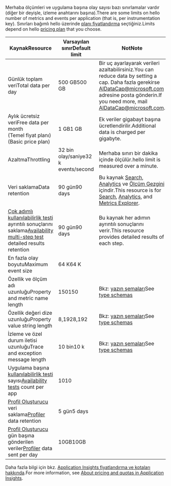 <span data-ttu-id="dad4c-101">Merhaba ölçümleri ve uygulama başına olay sayısı bazı sınırlamalar vardır (diğer bir deyişle, izleme anahtarını başına).</span><span class="sxs-lookup"><span data-stu-id="dad4c-101">There are some limits on hello number of metrics and events per application (that is, per instrumentation key).</span></span> <span data-ttu-id="dad4c-102">Sınırları bağımlı hello üzerinde [planı fiyatlandırma](https://azure.microsoft.com/pricing/details/application-insights/) seçtiğiniz.</span><span class="sxs-lookup"><span data-stu-id="dad4c-102">Limits depend on hello [pricing plan](https://azure.microsoft.com/pricing/details/application-insights/) that you choose.</span></span>

| <span data-ttu-id="dad4c-103">**Kaynak**</span><span class="sxs-lookup"><span data-stu-id="dad4c-103">**Resource**</span></span> | <span data-ttu-id="dad4c-104">**Varsayılan sınır**</span><span class="sxs-lookup"><span data-stu-id="dad4c-104">**Default limit**</span></span> | <span data-ttu-id="dad4c-105">**Not**</span><span class="sxs-lookup"><span data-stu-id="dad4c-105">**Note**</span></span>
| --- | --- | --- |
| <span data-ttu-id="dad4c-106">Günlük toplam veri</span><span class="sxs-lookup"><span data-stu-id="dad4c-106">Total data per day</span></span> | <span data-ttu-id="dad4c-107">500 GB</span><span class="sxs-lookup"><span data-stu-id="dad4c-107">500 GB</span></span> | <span data-ttu-id="dad4c-108">Bir uç ayarlayarak verileri azaltabilirsiniz.</span><span class="sxs-lookup"><span data-stu-id="dad4c-108">You can reduce data by setting a cap.</span></span> <span data-ttu-id="dad4c-109">Daha fazla gerekirse AIDataCap@microsoft.com adresine posta gönderin.</span><span class="sxs-lookup"><span data-stu-id="dad4c-109">If you need more, mail AIDataCap@microsoft.com.</span></span>
| <span data-ttu-id="dad4c-110">Aylık ücretsiz veri</span><span class="sxs-lookup"><span data-stu-id="dad4c-110">Free data per month</span></span><br/> <span data-ttu-id="dad4c-111">(Temel fiyat planı)</span><span class="sxs-lookup"><span data-stu-id="dad4c-111">(Basic price plan)</span></span> | <span data-ttu-id="dad4c-112">1 GB</span><span class="sxs-lookup"><span data-stu-id="dad4c-112">1 GB</span></span> | <span data-ttu-id="dad4c-113">Ek veriler gigabayt başına ücretlendirilir.</span><span class="sxs-lookup"><span data-stu-id="dad4c-113">Additional data is charged per gigabyte.</span></span>
| <span data-ttu-id="dad4c-114">Azaltma</span><span class="sxs-lookup"><span data-stu-id="dad4c-114">Throttling</span></span> | <span data-ttu-id="dad4c-115">32 bin olay/saniye</span><span class="sxs-lookup"><span data-stu-id="dad4c-115">32 k events/second</span></span> | <span data-ttu-id="dad4c-116">Merhaba sınırı bir dakika içinde ölçülür.</span><span class="sxs-lookup"><span data-stu-id="dad4c-116">hello limit is measured over a minute.</span></span>
| <span data-ttu-id="dad4c-117">Veri saklama</span><span class="sxs-lookup"><span data-stu-id="dad4c-117">Data retention</span></span> | <span data-ttu-id="dad4c-118">90 gün</span><span class="sxs-lookup"><span data-stu-id="dad4c-118">90 days</span></span> | <span data-ttu-id="dad4c-119">Bu kaynak [Search](../articles/application-insights/app-insights-diagnostic-search.md), [Analytics](../articles/application-insights/app-insights-analytics.md) ve [Ölçüm Gezgini](../articles/application-insights/app-insights-metrics-explorer.md) içindir.</span><span class="sxs-lookup"><span data-stu-id="dad4c-119">This resource is for [Search](../articles/application-insights/app-insights-diagnostic-search.md), [Analytics](../articles/application-insights/app-insights-analytics.md), and [Metrics Explorer](../articles/application-insights/app-insights-metrics-explorer.md).</span></span>
| <span data-ttu-id="dad4c-120">[Çok adımlı kullanılabilirlik testi](../articles/application-insights/app-insights-monitor-web-app-availability.md#multi-step-web-tests) ayrıntılı sonuçlarını saklama</span><span class="sxs-lookup"><span data-stu-id="dad4c-120">[Availability multi-step test](../articles/application-insights/app-insights-monitor-web-app-availability.md#multi-step-web-tests) detailed results retention</span></span> | <span data-ttu-id="dad4c-121">90 gün</span><span class="sxs-lookup"><span data-stu-id="dad4c-121">90 days</span></span> | <span data-ttu-id="dad4c-122">Bu kaynak her adımın ayrıntılı sonuçlarını verir.</span><span class="sxs-lookup"><span data-stu-id="dad4c-122">This resource provides detailed results of each step.</span></span>
| <span data-ttu-id="dad4c-123">En fazla olay boyutu</span><span class="sxs-lookup"><span data-stu-id="dad4c-123">Maximum event size</span></span> | <span data-ttu-id="dad4c-124">64 K</span><span class="sxs-lookup"><span data-stu-id="dad4c-124">64 K</span></span> | 
| <span data-ttu-id="dad4c-125">Özellik ve ölçüm adı uzunluğu</span><span class="sxs-lookup"><span data-stu-id="dad4c-125">Property and metric name length</span></span> | <span data-ttu-id="dad4c-126">150</span><span class="sxs-lookup"><span data-stu-id="dad4c-126">150</span></span> | <span data-ttu-id="dad4c-127">Bkz: [yazın şemaları](https://github.com/Microsoft/ApplicationInsights-Home/blob/master/EndpointSpecs/Schemas/Docs/)</span><span class="sxs-lookup"><span data-stu-id="dad4c-127">See [type schemas](https://github.com/Microsoft/ApplicationInsights-Home/blob/master/EndpointSpecs/Schemas/Docs/)</span></span>
| <span data-ttu-id="dad4c-128">Özellik değeri dize uzunluğu</span><span class="sxs-lookup"><span data-stu-id="dad4c-128">Property value string length</span></span> | <span data-ttu-id="dad4c-129">8,192</span><span class="sxs-lookup"><span data-stu-id="dad4c-129">8,192</span></span> | <span data-ttu-id="dad4c-130">Bkz: [yazın şemaları](https://github.com/Microsoft/ApplicationInsights-Home/blob/master/EndpointSpecs/Schemas/Docs/)</span><span class="sxs-lookup"><span data-stu-id="dad4c-130">See [type schemas](https://github.com/Microsoft/ApplicationInsights-Home/blob/master/EndpointSpecs/Schemas/Docs/)</span></span>
| <span data-ttu-id="dad4c-131">İzleme ve özel durum iletisi uzunluğu</span><span class="sxs-lookup"><span data-stu-id="dad4c-131">Trace and exception message length</span></span> | <span data-ttu-id="dad4c-132">10 bin</span><span class="sxs-lookup"><span data-stu-id="dad4c-132">10 k</span></span> | <span data-ttu-id="dad4c-133">Bkz: [yazın şemaları](https://github.com/Microsoft/ApplicationInsights-Home/blob/master/EndpointSpecs/Schemas/Docs/)</span><span class="sxs-lookup"><span data-stu-id="dad4c-133">See [type schemas](https://github.com/Microsoft/ApplicationInsights-Home/blob/master/EndpointSpecs/Schemas/Docs/)</span></span>
| <span data-ttu-id="dad4c-134">Uygulama başına [kullanılabilirlik testi](../articles/application-insights/app-insights-monitor-web-app-availability.md) sayısı</span><span class="sxs-lookup"><span data-stu-id="dad4c-134">[Availability tests](../articles/application-insights/app-insights-monitor-web-app-availability.md) count per app</span></span>  | <span data-ttu-id="dad4c-135">10</span><span class="sxs-lookup"><span data-stu-id="dad4c-135">10</span></span> |
| <span data-ttu-id="dad4c-136">[Profil Oluşturucu](../articles/application-insights/app-insights-profiler.md) veri saklama</span><span class="sxs-lookup"><span data-stu-id="dad4c-136">[Profiler](../articles/application-insights/app-insights-profiler.md) data retention</span></span> | <span data-ttu-id="dad4c-137">5 gün</span><span class="sxs-lookup"><span data-stu-id="dad4c-137">5 days</span></span> |
| <span data-ttu-id="dad4c-138">[Profil Oluşturucu](../articles/application-insights/app-insights-profiler.md) gün başına gönderilen veriler</span><span class="sxs-lookup"><span data-stu-id="dad4c-138">[Profiler](../articles/application-insights/app-insights-profiler.md) data sent per day</span></span> | <span data-ttu-id="dad4c-139">10GB</span><span class="sxs-lookup"><span data-stu-id="dad4c-139">10GB</span></span> |

<span data-ttu-id="dad4c-140">Daha fazla bilgi için bkz. [Application Insights fiyatlandırma ve kotaları hakkında](../articles/application-insights/app-insights-pricing.md).</span><span class="sxs-lookup"><span data-stu-id="dad4c-140">For more information, see [About pricing and quotas in Application Insights](../articles/application-insights/app-insights-pricing.md).</span></span>

